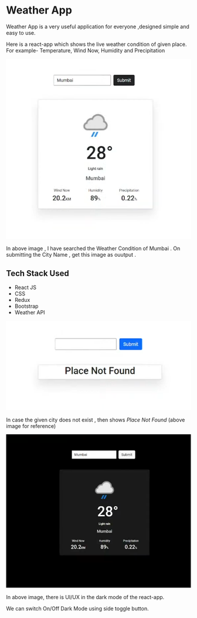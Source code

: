 # Weather App

Weather App is a very useful application for everyone ,designed simple and easy to use.

Here is a react-app which shows the live weather condition of given place.
For example- Temperature, Wind Now, Humidity and Precipitation

![Weather condition of Mumbai](P1.png)

In above image , I have searched the Weather Condition of Mumbai . On submitting the City Name , get this image as ouutput .

## Tech Stack Used
* React JS
* CSS
* Redux
* Bootstrap
* Weather API


![Place not found](p2.png)

In case the given city does not exist ,
then shows *Place  Not Found*
(above image for reference)

![Dark Mode](P3.png)

In above image, there is UI/UX in the dark mode of the react-app.

We can switch On/Off Dark Mode using side toggle button.
